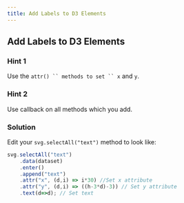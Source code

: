 ```yaml
---
title: Add Labels to D3 Elements
---
```

## Add Labels to D3 Elements

### Hint 1

Use the ``` attr() `` methods to set `` x ``` and ``` y ```.

### Hint 2

Use callback on all methods which you add.

### Solution

Edit your ``` svg.selectAll("text") ``` method to look like:

```javascript
svg.selectAll("text")
    .data(dataset)
    .enter()
    .append("text")
    .attr("x", (d,i) => i*30) //Set x attribute
    .attr("y", (d,i) => ((h-3*d)-3)) // Set y attribute
    .text(d=>d); // Set text
```
